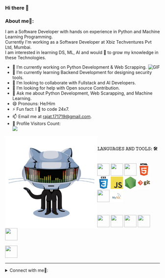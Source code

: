 ### Hi there 👋

### About me🧑:
I am a Software Developer with hands on experience in Python and Machine Learning Programming.<br/>
Currently I'm working as a Software Developer at Xbiz Techventures Pvt Ltd, Mumbai.<br/>
I am interested in learning DS, ML, AI and would 💖 to grow my knowledge in these Technologies.

<!-- <img align="right" alt="GIF" src="https://camo.githubusercontent.com/bfa429d711bd5ff75347e2f4e6013ca60ae555ac4dcf5b343e352dd25a2cd1f7/68747470733a2f2f6f776169736e6f6f722e696e666f2f626c6f672f77702d636f6e74656e742f75706c6f6164732f323031392f30332f6d617872657364656661756c742e6a7067" width="400" height="280" /> -->
<img align="right" alt="GIF" src="https://i.pinimg.com/originals/e4/26/70/e426702edf874b181aced1e2fa5c6cde.gif" />

<!-- **rajat-9-6/rajat-9-6** is a ✨ _special_ ✨ repository because its `README.md` (this file) appears on your GitHub profile.


Here are some ideas to get you started: -->

- 🔭 I’m currently working on Python Development & Web Scrapping.
- 🌱 I’m currently learning Backend Development for designing security tools.
- 👯 I’m looking to collaborate with Fullstack and AI Developers.
- 🤔 I’m looking for help with Open source Contribution.
- 💬 Ask me about Python Development, Web Scarapping, and Machine Learning.
- 😄 Pronouns: He/Him
- ⚡ Fun fact: I 💖 to code 24x7.
- 📫 Email me at [rajat.171719@gmail.com](mailto:rajat.171719@gmail.com).
- 🎢 Profile Visitors Count:  
![](https://visitor-badge.glitch.me/badge?page_id=rajat-9-6)


<a target="_blank"><img align="left" height="300" width="300" alt="𝙶𝙸𝙵" src="https://github.com/rajat-9-6/rajat-9-6/blob/main/github.gif"></a>
<br/>

**𝙻𝙰𝙽𝙶𝚄𝙰𝙶𝙴𝚂 𝙰𝙽𝙳 𝚃𝙾𝙾𝙻𝚂: 🛠**  
<br/>
<br/>
<code><img height="40" width="40" src="https://banner2.cleanpng.com/20180412/kye/kisspng-python-programming-language-computer-programming-language-5acfdc3636bac7.8891188615235717662242.jpg"></code>
<code><img height="40" width="40" src="https://banner2.cleanpng.com/20180816/fpb/kisspng-machine-learning-artificial-intelligence-computer-intelligent-icons-1-821-free-vector-icons-page-5b75693f0d5ef7.7397303815344213110548.jpg"></code>
<code><img height="40" width="40" src="https://banner2.cleanpng.com/20180412/wue/kisspng-pycharm-integrated-development-environment-python-idea-5acfabf706dae7.5466195615235594150281.jpg"></code>
<code><img height="40" width="40" src="https://raw.githubusercontent.com/github/explore/80688e429a7d4ef2fca1e82350fe8e3517d3494d/topics/html/html.png"></code>
<code><img height="40" width="40" src="https://raw.githubusercontent.com/github/explore/80688e429a7d4ef2fca1e82350fe8e3517d3494d/topics/css/css.png"></code>
<code><img height="40" width="40" src="https://raw.githubusercontent.com/github/explore/80688e429a7d4ef2fca1e82350fe8e3517d3494d/topics/javascript/javascript.png"></code>
<code><img height="40" width="40" src="https://raw.githubusercontent.com/github/explore/80688e429a7d4ef2fca1e82350fe8e3517d3494d/topics/nodejs/nodejs.png"></code>
<code><img height="40" width="40" src="https://raw.githubusercontent.com/github/explore/80688e429a7d4ef2fca1e82350fe8e3517d3494d/topics/git/git.png"></code>
<code><img height="40" width="40" src="https://avatars.githubusercontent.com/u/9919?s=200&v=4"></code>
<code><img height="40" width="40" src="https://raw.githubusercontent.com/github/explore/80688e429a7d4ef2fca1e82350fe8e3517d3494d/topics/mysql/mysql.png"></code>
#
<code><img height="40" width="40" src="https://upload.wikimedia.org/wikipedia/commons/thumb/b/b2/Bootstrap_logo.svg/1024px-Bootstrap_logo.svg.png"></code>
<code><img height="40" width="40" src="https://cdn.iconscout.com/icon/free/png-512/c-programming-569564.png"></code>
<code><img height="40" width="40" src="https://e7.pngegg.com/pngimages/46/626/png-clipart-c-logo-the-c-programming-language-computer-icons-computer-programming-source-code-programming-miscellaneous-template.png"></code>
<code><img height="40" width="40" src="https://upload.wikimedia.org/wikipedia/en/d/d2/Sublime_Text_3_logo.png"></code>
<code><img height="40" width="40" src="https://upload.wikimedia.org/wikipedia/commons/thumb/9/9a/Visual_Studio_Code_1.35_icon.svg/1024px-Visual_Studio_Code_1.35_icon.svg.png"></code>

<code><img height="40" width="40" src="https://www.vhv.rs/dpng/d/608-6083498_nmap-logo-hd-png-download.png"></code>
<br/>

---

<details>
<summary> Connect with me🤝: </summary>  

<br/>

<a href="https://t.me/Rajat8960">
  <img align="left" alt="Rajat's Telegram" width="22px" src="https://web.telegram.org/img/logo_share.png" />
</a>

<a href="https://github.com/rajat-9-6">
  <img align="left" alt="Rajat's Github" width="22px" src="https://avatars.githubusercontent.com/u/9919?s=200&v=4" />
</a>

<a href="https://twitter.com/rajat44180600">
  <img align="left" alt="Rajat's Twitter" width="22px" src="https://cdn2.iconfinder.com/data/icons/metro-uinvert-dock/256/Twitter_NEW.png" />
</a>

<a href="https://www.linkedin.com/in/rajat-gupta-48967a166/">
  <img align="left" alt="Rajat's Linkdein" width="22px" src="https://cdn3.iconfinder.com/data/icons/inficons/512/linkedin.png" />
</a>

<br/>
